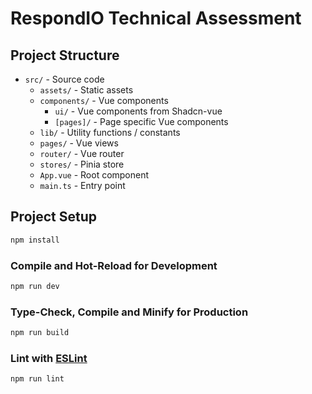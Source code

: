 # RespondIO Technical Assessment


## Project Structure
- `src/` - Source code
  - `assets/` - Static assets
  - `components/` - Vue components
    - `ui/` - Vue components from Shadcn-vue
    - `[pages]/` - Page specific Vue components
  - `lib/` - Utility functions / constants
  - `pages/` - Vue views
  - `router/` - Vue router
  - `stores/` - Pinia store
  - `App.vue` - Root component
  - `main.ts` - Entry point

## Project Setup

```sh
npm install
```

### Compile and Hot-Reload for Development

```sh
npm run dev
```

### Type-Check, Compile and Minify for Production

```sh
npm run build
```

### Lint with [ESLint](https://eslint.org/)

```sh
npm run lint
```
